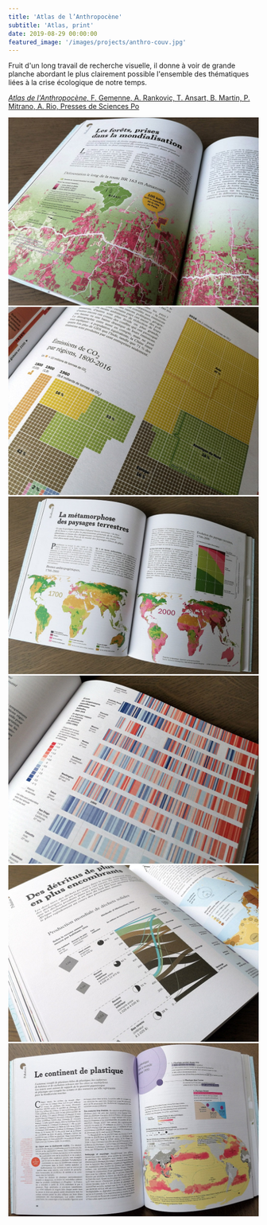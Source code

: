 ```yaml
---
title: 'Atlas de l’Anthropocène'
subtitle: 'Atlas, print'
date: 2019-08-29 00:00:00
featured_image: '/images/projects/anthro-couv.jpg'
---
```


Fruit d'un long travail de recherche visuelle, il donne à voir de grande planche abordant le plus clairement possible l'ensemble des thématiques liées à la crise écologique de notre temps.

[*Atlas de l'Anthropocène*, F. Gemenne, A. Rankovic, T. Ansart, B. Martin, P. Mitrano, A. Rio, Presses de Sciences Po](http://www.pressesdesciencespo.fr/fr/livre/?GCOI=27246100070300)



<div class="gallery" data-columns="3">
	<img src="/images/projects/anthro-1.jpg">
	<img src="/images/projects/anthro-2.jpg">
	<img src="/images/projects/anthro-3.jpg">
	<img src="/images/projects/anthro-4.jpg">
	<img src="/images/projects/anthro-5.jpg">
	<img src="/images/projects/anthro-6.jpg">
</div>
